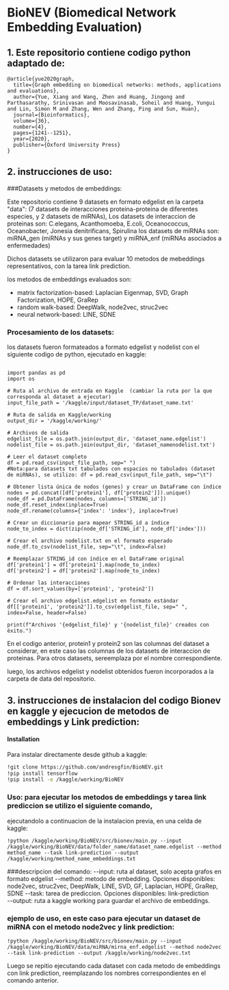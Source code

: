 
# BioNEV (Biomedical Network Embedding Evaluation)

## 1. Este repositorio contiene codigo python adaptado de:

```
@article{yue2020graph,
  title={Graph embedding on biomedical networks: methods, applications and evaluations},
  author={Yue, Xiang and Wang, Zhen and Huang, Jingong and Parthasarathy, Srinivasan and Moosavinasab, Soheil and Huang, Yungui and Lin, Simon M and Zhang, Wen and Zhang, Ping and Sun, Huan},
  journal={Bioinformatics},
  volume={36},
  number={4},
  pages={1241--1251},
  year={2020},
  publisher={Oxford University Press}
}
```

## 2. instrucciones de uso:
###Datasets y metodos de embeddings:

Este repositorio contiene 9 datasets en formato edgelist en la carpeta "data": (7 datasets de interacciones proteina-proteina de diferentes especies, y 2 datasets de miRNAs), Los datasets de interaccion de proteinas son: 
C.elegans, Acanthomoeba, E.coli, Oceanococcus, Oceanobacter, Jonesia denitrificans, Spirulina
los datasets de miRNAs son: miRNA_gen (miRNAs y sus genes target) y miRNA_enf (miRNAs asociados a enfermedades)

Dichos datasets se utilizaron para evaluar 10 metodos de mebeddings representativos, con la tarea link prediction.

los metodos de embeddings evaluados son:
- matrix factorization-based: Laplacian Eigenmap, SVD, Graph Factorization, HOPE, GraRep
- random walk-based: DeepWalk, node2vec, struc2vec
- neural network-based: LINE, SDNE


### Procesamiento de los datasets:
los datasets fueron formateados a formato edgelist y nodelist con el siguiente codigo de python, ejecutado en kaggle:

```

import pandas as pd
import os

# Ruta al archivo de entrada en Kaggle  (cambiar la ruta por la que corresponda al dataset a ejecutar)
input_file_path = '/kaggle/input/dataset_TP/dataset_name.txt'

# Ruta de salida en Kaggle/working
output_dir = '/kaggle/working/'

# Archivos de salida
edgelist_file = os.path.join(output_dir, 'dataset_name.edgelist')
nodelist_file = os.path.join(output_dir, 'dataset_namenodelist.txt')

# Leer el dataset completo
df = pd.read_csv(input_file_path, sep=" ")
#Nota:para datasets txt tabulados con espacios no tabulados (dataset de miRNAs), se utilizo: df = pd.read_csv(input_file_path, sep="\t")

# Obtener lista única de nodos (genes) y crear un DataFrame con índice
nodes = pd.concat([df['protein1'], df['protein2']]).unique()
node_df = pd.DataFrame(nodes, columns=['STRING_id'])
node_df.reset_index(inplace=True)
node_df.rename(columns={'index': 'index'}, inplace=True)

# Crear un diccionario para mapear STRING_id a índice
node_to_index = dict(zip(node_df['STRING_id'], node_df['index']))

# Crear el archivo nodelist.txt en el formato esperado
node_df.to_csv(nodelist_file, sep="\t", index=False)

# Reemplazar STRING_id con índice en el DataFrame original
df['protein1'] = df['protein1'].map(node_to_index)
df['protein2'] = df['protein2'].map(node_to_index)

# Ordenar las interacciones 
df = df.sort_values(by=['protein1', 'protein2'])

# Crear el archivo edgelist.edgelist en formato estándar
df[['protein1', 'protein2']].to_csv(edgelist_file, sep=" ", index=False, header=False)

print(f"Archivos '{edgelist_file}' y '{nodelist_file}' creados con éxito.")

```
En el codigo anterior, protein1 y protein2 son las columnas del dataset a considerar, en este caso las columnas de los datasets de interaccion de proteinas. Para otros datasets, sereemplaza por el nombre correspondiente.

luego, los archivos edgelist y nodelist obtenidos fueron incorporados a la carpeta de data del repositorio.



## 3. instrucciones de instalacion del codigo Bionev en kaggle y ejecucion de metodos de embeddings y Link prediction:

#### Installation

Para instalar directamente desde github a kaggle:

```bash
!git clone https://github.com/andresgfin/BioNEV.git
!pip install tensorflow
!pip install -e /kaggle/working/BioNEV
```

### Uso: para ejecutar los metodos de embeddings y tarea link prediccion se utilizo el siguiente comando, 
ejecutandolo a continuacion de la instalacion previa, en una celda de kaggle:

```
!python /kaggle/working/BioNEV/src/bionev/main.py --input /kaggle/working/BioNEV/data/folder_name/dataset_name.edgelist --method method_name --task link-prediction --output /kaggle/working/method_name_embeddings.txt

```
###descripcion del comando: 
--input:  ruta al dataset, solo acepta grafos en formato edgelist
--method: metodo de embedding. Opciones disponibles: node2vec, struc2vec, DeepWalk, LINE, SVD, GF, Laplacian, HOPE, GraRep, SDNE
--task: tarea de prediccion. Opciones disponibles: link-prediction  
--output: ruta a kaggle working para guardar el archivo de embeddings. 

### ejemplo de uso, en este caso para ejecutar un dataset de miRNA con el metodo node2vec y link prediction:

```
!python /kaggle/working/BioNEV/src/bionev/main.py --input /kaggle/working/BioNEV/data/miRNA/mirna_enf.edgelist --method node2vec --task link-prediction --output /kaggle/working/node2vec.txt

```
Luego se repitio ejecutando cada dataset con cada metodo de embeddings con link prediction, reemplazando los nombres correspondientes en el comando anterior.




